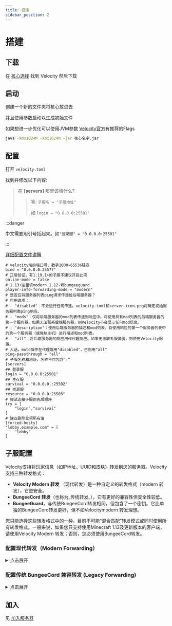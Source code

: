 ```yaml
---
title: 搭建
sidebar_position: 2
---
```


# 搭建

## 下载

在 [核心选择](/docs-porxy/cross-server/server-core-choose.md) 找到 Velocity 然后下载

## 启动

创建一个新的文件夹将核心放进去

并且使用参数启动以生成初始文件

如果想进一步优化可以使用JVM参数 [Velocity官方](https://docs.papermc.io/velocity/getting-started#launching-velocity-under-windows)有推荐的Flags

```bash
java -Xms1024M -Xmx1024M -jar 核心名字.jar
```

## 配置

打开 `velocity.toml`

找到并修改以下内容:

> 在 **[servers]** 那里该填什么?
>
>> 答:
>> `子服名 = "子服地址"`
>>
>> 如 `login = "0.0.0.0:25501"`

:::danger

中文需要用引号括起来。如`"登录服" = "0.0.0.0:25501"`

:::

[详细配置文件讲解](velocity.toml.md)

```
# velocity端的端口号，数字1000~65536随意
bind = "0.0.0.0:25577"
# 正版验证，有1.19.1+的子服不建议开启此项
online-mode = false
# 1.13+这里填modern 1.12-填bungeeguard
player-info-forwarding-mode = "modern"
# 是否应将服务器列表ping请求传递给后端服务器？
# 可用选项：
# - "disabled"：不会进行任何传递。velocity.toml和server-icon.png将确定初始服务器列表ping响应。
# - "mods"：仅将后端服务器的mod列表传递到响应中。将使用具有mod列表的后端服务器的第一个服务器。如果无法联系后端服务器，则Velocity不会显示任何mod信息。
# - "description"：使用后端服务器的描述和mod列表。将使用响应的第一个服务器列表中的第一个服务器（或强制主机）进行描述和mod列表。
# - "all"：将后端服务器的响应用作代理响应。如果无法联系服务器，则使用Velocity配置。
# 人话，motd插件在代理端用"disabled"，否则用"all"
ping-passthrough = "all"
# 子服名称和地址，名称不可包含”.”
[servers]
## 登录服
login = "0.0.0.0:25501"
## 生存服
survival = "0.0.0.0.:25502"
## 资源服
resource = "0.0.0.0:25503"
# 尝试连接子服的先后顺序
try = [
    “login”,"survival"
]
# 建议删除此项所有值
[forced-hosts]
"lobby.example.com" = [
    "lobby"
]
```

## 子服配置

Velocity支持将玩家信息（如IP地址、UUID和皮肤）转发到您的服务器。Velocity支持三种转发格式：

- **Velocity Modern 转发** （现代转发）是一种自定义的转发格式（modern 转发），它更安全。
- **BungeeCord 转发**（也称为_传统转发_），它有更好的兼容性但安全性较低。
- **BungeeGuard**，与传统BungeeCord转发相同，但包含了一个密钥。它比单独的BungeeCord转发更好，但不如Velocitymodern 转发理想。

您只能选择这些转发格式中的一种。目前不可能“混合匹配”转发模式或同时使用所有转发格式。一般来说，如果您只支持使用Minecraft 1.13及更新版本的客户端，请使用Velocity Modern 转发；否则，您必须使用BungeeCord转发。

### 配置现代转发（Modern Forwarding）

<details>
  <summary>点击展开</summary>

**`modern` 转发** 是 Velocity 的原生格式，以高效的二进制格式转发所有玩家信息，并采用 MAC 代码增加安全性，使非法服务器难以绕过您的 Velocity 代理。但它**仅支持 Minecraft 1.13 或更高版本**。

#### 警告

- `modern` 转发与 **Minecraft 1.13 以下版本** 和 **ProtocolSupport 插件** 不兼容。如果使用这些，您需要使用传统的 BungeeCord 兼容转发。

#### 配置步骤

1. 在 `velocity.toml` 文件中将 `player-info-forwarding` 设置为 `modern`。
2. 确保您的服务器已正确配置以使用 Velocity 转发。

#### 为 Paper 配置现代转发

- Paper **1.14 及以上版本** 以及 **1.13.1/1.13.2 版本 377 及以上版本** 原生支持 Velocity 现代转发。

1. 在 `server.properties` 文件中禁用 `online-mode` 设置，以防止服务器自行验证玩家身份。
2. 如果之前已启用 BungeeCord 转发，需在 `spigot.yml` 中将 `settings.bungeecord` 设置为 `false`。
3. 在 `config/paper-global.yml` 中：
   - 设置 `proxies.velocity.enabled` 为 true。
   - 设置 `proxies.velocity.secret` 以匹配您的 `forwarding.secret` 文件中的密钥。
   - 设置 `proxies.velocity.online-mode` 与您的 `velocity.toml` 中的 `online-mode` 一致。
4. 编辑完成后，重新启动服务器。

**注意**：如果您使用的是 Paper **1.18.2 或更低版本**，请在 `paper.yml` 文件中查找相关设置。

<details>
  <summary>点击展开-为Fabric/Forge配置现代转发</summary>

#### 为 Fabric 配置现代转发

- 使用名为 **FabricProxy-Lite** 的 mod，可以在 Fabric 上使用修改过的服务器与 Velocity 现代转发。

#### 为 Forge 配置现代转发

- 使用名为 **ProxyCompatibleForge** 的 mod，可以在 Forge **1.16.5 或更高版本** 的修改过的服务器上使用 Velocity 现代转发。

</details>

</details>

### 配置传统 BungeeCord 兼容转发 (Legacy Forwarding)

<details>
  <summary>点击展开</summary>

#### 警告

- 传统转发 **本质上是不安全的**。如果必须使用，应了解如何正确保护您的服务器。

1. `legacy` 转发是 BungeeCord 启用 IP 转发时使用的玩家信息转发协议。
2. 它广泛支持且兼容性强，但 **不安全**。
3. 在 `velocity.toml` 中将 `player-info-forwarding` 设置为 `legacy`。
4. 确保服务器能接受 Velocity 发送的转发玩家数据。

#### 增加安全性

- 对于托管在共享主机上的代理，Velocity 可选地支持 **BungeeGuard**。
  - 将 `velocity.toml` 中的 `player-info-forwarding` 设置为 `bungeeguard`。
  - 在 BungeeGuard 配置的令牌部分添加 `forwarding.secret` 文件中的值。

#### 为 Spigot / Paper 配置传统转发

1. 在 `spigot.yml` 中将 `settings.bungeecord` 设置为 `true`。
2. 重新启动服务器。

<details>
  <summary>点击展开-为Sponge/Fabric配置传送转发</summary>

#### 为 Sponge 配置传统转发

1. 停止服务器。
2. 在 `config/sponge/global.conf` 文件中将 `modules.bungeecord` 和 `bungeecord.ip-forwarding` 设置为 true。
3. 重新启动 Sponge 服务器。

#### 为 Fabric 配置传统转发

**警告**：不再有任何积极支持传统转发的 mod。**请改用 Velocity 现代转发**。

</details>

</details>

## 加入

见 [加入服务器](/docs-porxy/cross-server/build-up/join-server.md)
